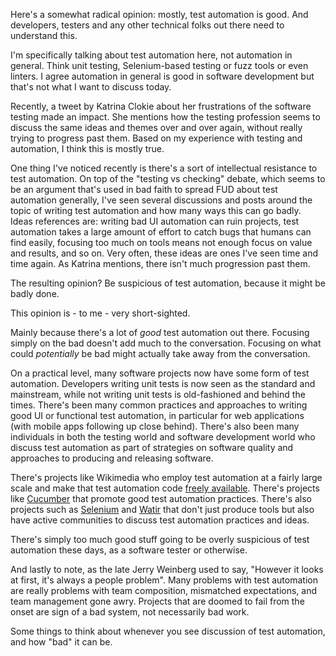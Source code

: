 Here's a somewhat radical opinion: mostly, test automation is good. And developers, testers and any other technical folks out there need to understand this.

I'm specifically talking about test automation here, not automation in general. Think unit testing, Selenium-based testing or fuzz tools or even linters. I agree automation in general is good in software development but that's not what I want to discuss today.

Recently, a tweet by Katrina Clokie about her frustrations of the software testing made an impact. She mentions how the testing profession seems to discuss the same ideas and themes over and over again, without really trying to progress past them. Based on my experience with testing and automation, I think this is mostly true.

One thing I've noticed recently is there's a sort of intellectual resistance to test automation. On top of the "testing vs checking" debate, which seems to be an argument that's used in bad faith to spread FUD about test automation generally, I've seen several discussions and posts around the topic of writing test automation and how many ways this can go badly. Ideas references are: writing bad UI automation can ruin projects, test automation takes a large amount of effort to catch bugs that humans can find easily, focusing too much on tools means not enough focus on value and results, and so on. Very often, these ideas are ones I've seen time and time again. As Katrina mentions, there isn't much progression past them. 

The resulting opinion? Be suspicious of test automation, because it might be badly done. 

This opinion is - to me - very short-sighted.

Mainly because there's a lot of *good* test automation out there. Focusing simply on the bad doesn't add much to the conversation. Focusing on what could *potentially* be bad might actually take away from the conversation. 

On a practical level, many software projects now have some form of test automation. Developers writing unit tests is now seen as the standard and mainstream, while not writing unit tests is old-fashioned and behind the times. There's been many common practices and approaches to writing good UI or functional test automation, in particular for web applications (with mobile apps following up close behind). There's also been many individuals in both the testing world and software development world who discuss test automation as part of strategies on software quality and approaches to producing and releasing software.

There's projects like Wikimedia who employ test automation at a fairly large scale and make that test automation code [freely available](https://www.mediawiki.org/wiki/Selenium/Node.js). There's projects like [Cucumber](https://docs.cucumber.io/) that promote good test automation practices. There's also projects such as [Selenium](https://docs.seleniumhq.org/) and [Watir](watir.com) that don't just produce tools but also have active communities to discuss test automation practices and ideas. 

There's simply too much good stuff going to be overly suspicious of test automation these days, as a software tester or otherwise.

And lastly to note, as the late Jerry Weinberg used to say, "However it looks at first, it's always a people problem". Many problems with test automation are really problems with team composition, mismatched expectations, and team management gone awry. Projects that are doomed to fail from the onset are sign of a bad system, not necessarily bad work.

Some things to think about whenever you see discussion of test automation, and how "bad" it can be. 